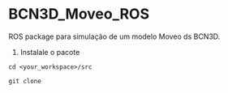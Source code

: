 # BCN3D_Moveo_ROS
ROS package para simulação de um modelo Moveo ds BCN3D.
1. Instalale o pacote
``` 
cd <your_workspace>/src
```
```
git clone
```
